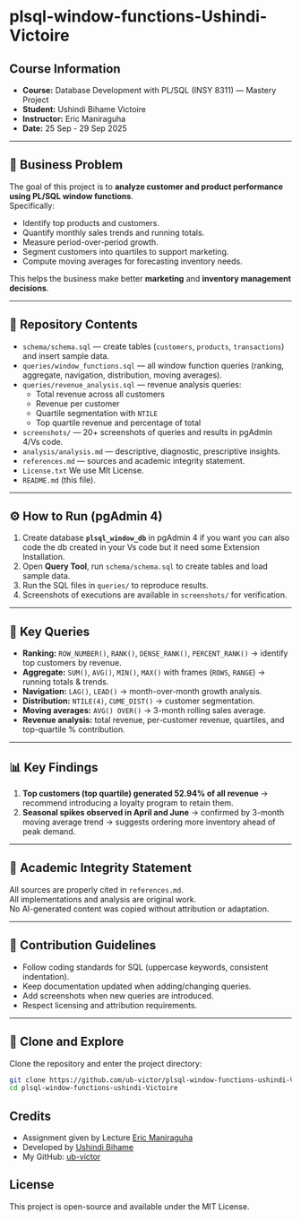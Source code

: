 # plsql-window-functions-Ushindi-Victoire

## Course Information
- **Course:** Database Development with PL/SQL (INSY 8311) — Mastery Project  
- **Student:** Ushindi Bihame Victoire  
- **Instructor:** Eric Maniraguha  
- **Date:** 25 Sep - 29 Sep 2025  

---

## 📌 Business Problem  
The goal of this project is to **analyze customer and product performance using PL/SQL window functions**.  
Specifically:  
- Identify top products and customers.  
- Quantify monthly sales trends and running totals.  
- Measure period-over-period growth.  
- Segment customers into quartiles to support marketing.  
- Compute moving averages for forecasting inventory needs.  

This helps the business make better **marketing** and **inventory management decisions**.  

---

## 📂 Repository Contents
- `schema/schema.sql` — create tables (`customers`, `products`, `transactions`) and insert sample data.  
- `queries/window_functions.sql` — all window function queries (ranking, aggregate, navigation, distribution, moving averages).  
- `queries/revenue_analysis.sql` — revenue analysis queries:
  - Total revenue across all customers  
  - Revenue per customer  
  - Quartile segmentation with `NTILE`  
  - Top quartile revenue and percentage of total  
- `screenshots/` — 20+ screenshots of queries and results in pgAdmin 4/Vs code.  
- `analysis/analysis.md` — descriptive, diagnostic, prescriptive insights.  
- `references.md` — sources and academic integrity statement.
- `License.txt` We use MIt License. 
- `README.md` (this file).  

---

## ⚙️ How to Run (pgAdmin 4)
1. Create database **`plsql_window_db`** in pgAdmin 4 if you want you can also code the db created in your Vs code but it need some Extension Installation.  
2. Open **Query Tool**, run `schema/schema.sql` to create tables and load sample data.  
3. Run the SQL files in `queries/` to reproduce results.  
4. Screenshots of executions are available in `screenshots/` for verification.  

---

## 🔑 Key Queries
- **Ranking:** `ROW_NUMBER()`, `RANK()`, `DENSE_RANK()`, `PERCENT_RANK()` → identify top customers by revenue.  
- **Aggregate:** `SUM()`, `AVG()`, `MIN()`, `MAX()` with frames (`ROWS`, `RANGE`) → running totals & trends.  
- **Navigation:** `LAG()`, `LEAD()` → month-over-month growth analysis.  
- **Distribution:** `NTILE(4)`, `CUME_DIST()` → customer segmentation.  
- **Moving averages:** `AVG() OVER()` → 3-month rolling sales average.  
- **Revenue analysis:** total revenue, per-customer revenue, quartiles, and top-quartile % contribution.  

---

## 📊 Key Findings
1. **Top customers (top quartile) generated 52.94% of all revenue** → recommend introducing a loyalty program to retain them.  
2. **Seasonal spikes observed in April and June** → confirmed by 3-month moving average trend → suggests ordering more inventory ahead of peak demand.  

---

## 📜 Academic Integrity Statement
All sources are properly cited in `references.md`.  
All implementations and analysis are original work.  
No AI-generated content was copied without attribution or adaptation.  

---

## 🧰 Contribution Guidelines
- Follow coding standards for SQL (uppercase keywords, consistent indentation).  
- Keep documentation updated when adding/changing queries.  
- Add screenshots when new queries are introduced.  
- Respect licensing and attribution requirements.  

---

## 🚀 Clone and Explore
Clone the repository and enter the project directory:  

```bash
git clone https://github.com/ub-victor/plsql-window-functions-ushindi-Victoire.git
cd plsql-window-functions-ushindi-Victoire


```
## Credits

- Assignment given by Lecture [Eric Maniraguha](https://www.linkedin.com/in/ericmaniraguha/?originalSubdomain=rw)
- Developed by [Ushindi Bihame](https://www.linkedin.com/in/ushindi-bihame-7a4a3a1b4/)
- My GitHub: [ub-victor](https://github.com/ub-victor)

## License

This project is open-source and available under the MIT License. 

